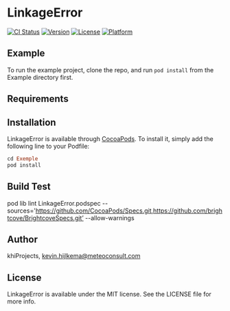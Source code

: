# LinkageError

[![CI Status](https://img.shields.io/travis/khiProjects/LinkageError.svg?style=flat)](https://travis-ci.org/khiProjects/LinkageError)
[![Version](https://img.shields.io/cocoapods/v/LinkageError.svg?style=flat)](https://cocoapods.org/pods/LinkageError)
[![License](https://img.shields.io/cocoapods/l/LinkageError.svg?style=flat)](https://cocoapods.org/pods/LinkageError)
[![Platform](https://img.shields.io/cocoapods/p/LinkageError.svg?style=flat)](https://cocoapods.org/pods/LinkageError)

## Example

To run the example project, clone the repo, and run `pod install` from the Example directory first.

## Requirements

## Installation

LinkageError is available through [CocoaPods](https://cocoapods.org). To install
it, simply add the following line to your Podfile:

```ruby
cd Exemple
pod install
```

## Build Test
pod lib lint LinkageError.podspec --sources='https://github.com/CocoaPods/Specs.git,https://github.com/brightcove/BrightcoveSpecs.git’ --allow-warnings

## Author

khiProjects, kevin.hijlkema@meteoconsult.com

## License

LinkageError is available under the MIT license. See the LICENSE file for more info.
